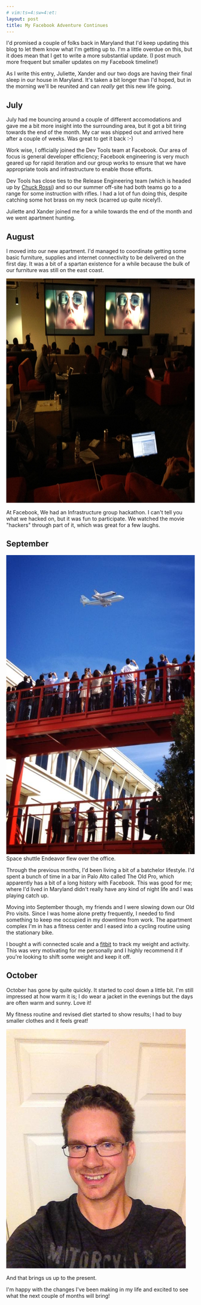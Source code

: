```yaml
---
# vim:ts=4:sw=4:et:
layout: post
title: My Facebook Adventure Continues
---
```


I'd promised a couple of folks back in Maryland that I'd keep updating
this blog to let them know what I'm getting up to.  I'm a little overdue on
this, but it does mean that I get to write a more substantial update.  (I post
much more frequent but smaller updates on my Facebook timeline!)

As I write this entry, Juliette, Xander and our two dogs are having their final
sleep in our house in Maryland.  It's taken a bit longer than I'd hoped, but in
the morning we'll be reunited and can *really* get this new life going.

## July

July had me bouncing around a couple of different accomodations and gave me a
bit more insight into the surrounding area, but it got a bit tiring towards the
end of the month.  My car was shipped out and arrived here after a couple of
weeks.  Was great to get it back :-)

Work wise, I officially joined the Dev Tools team at Facebook.  Our area of
focus is general developer efficiency; Facebook engineering is very much
geared up for rapid iteration and our group works to ensure that we have
appropriate tools and infrastructure to enable those efforts.

Dev Tools has close ties to the Release Engineering team (which is headed up by
[Chuck Rossi](http://www.businessweek.com/articles/2012-10-08/the-only-earthling-with-a-facebook-dislike-button))
and so our summer off-site had both teams go to a range for some instruction
with rifles.  I had a lot of fun doing this, despite catching some hot brass on
my neck (scarred up quite nicely!).

Juliette and Xander joined me for a while towards the end of the month and we
went apartment hunting.

## August

I moved into our new apartment.  I'd managed to coordinate getting some basic
furniture, supplies and internet connectivity to be delivered on the first day.
It was a bit of a spartan existence for a while because the bulk of our furniture was still on the east coast.

<img src='/images/hackers-infrahack.jpg' width="800" height="600">

At Facebook, We had an Infrastructure group hackathon.  I can't tell you what
we hacked on, but it was fun to participate.  We watched the movie "hackers"
through part of it, which was great for a few laughs.

## September

<img src='/images/space-shuttle.jpg' width="600" height="800">
Space shuttle Endeavor flew over the office.

Through the previous months, I'd been living a bit of a batchelor lifestyle.
I'd spent a bunch of time in a bar in Palo Alto called The Old Pro, which
apparently has a bit of a long history with Facebook.  This was good for me;
where I'd lived in Maryland didn't really have any kind of night life and
I was playing catch up.

Moving into September though, my friends and I were slowing down our Old Pro
visits.  Since I was home alone pretty frequently, I needed to find something
to keep me occupied in my downtime from work.  The apartment complex I'm in has
a fitness center and I eased into a cycling routine using the stationary bike.

I bought a wifi connected scale and a [fitbit](http://fitbit.com) to track
my weight and activity.  This was very motivating for me personally and I
highly recommend it if you're looking to shift some weight and keep it off.

## October

October has gone by quite quickly.  It started to cool down a little bit.  I'm
still impressed at how warm it is; I do wear a jacket in the evenings but the
days are often warm and sunny.  Love it!

My fitness routine and revised diet started to show results; I had to buy
smaller clothes and it feels great!

<img src='/images/wezmug-nov-2012.jpg'>

And that brings us up to the present.

I'm happy with the changes I've been making in my life and excited to see what
the next couple of months will bring!

